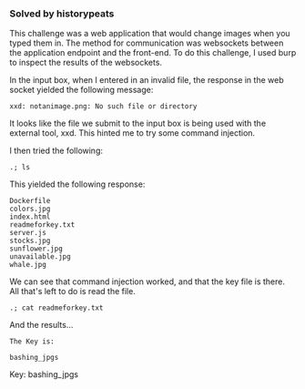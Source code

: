 ### Solved by historypeats

This challenge was a web application that would change images when you typed them in. The method for communication was websockets between the application endpoint and the front-end. To do this challenge, I used burp to inspect the results of the websockets.

In the input box, when I entered in an invalid file, the response in the web socket yielded the following message:
```
xxd: notanimage.png: No such file or directory
```
It looks like the file we submit to the input box is being used with the external tool, xxd. This hinted me to try some command injection.

I then tried the following:
```
.; ls 
```
This yielded the following response:
```
Dockerfile
colors.jpg
index.html
readmeforkey.txt
server.js
stocks.jpg
sunflower.jpg
unavailable.jpg
whale.jpg
```

We can see that command injection worked, and that the key file is there. All that's left to do is read the file.

```
.; cat readmeforkey.txt
```
And the results...
```
The Key is:

bashing_jpgs

```
Key: bashing_jpgs
